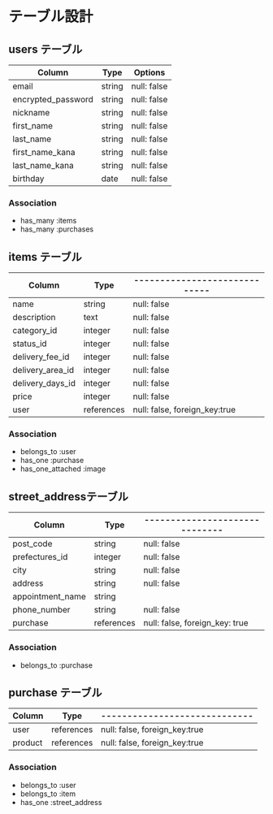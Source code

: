 # テーブル設計

## users テーブル

| Column            | Type         | Options                       |
| ----------------- | ------------ | ----------------------------- |
| email             | string       | null: false                   |
| encrypted_password| string       | null: false                   |
| nickname          | string       | null: false                   |
| first_name        | string       | null: false                   |
| last_name         | string       | null: false                   |
| first_name_kana   | string       | null: false                   |
| last_name_kana    | string       | null: false                   |
| birthday          | date         | null: false                   |

### Association

- has_many :items
- has_many :purchases


## items テーブル

| Column            | Type         | ----------------------------- |
| ----------------- | ------------ | ----------------------------- |
| name              | string       | null: false                   |
| description       | text         | null: false                   |
| category_id       | integer      | null: false                   |
| status_id         | integer      | null: false                   |
| delivery_fee_id   | integer      | null: false                   |
| delivery_area_id  | integer      | null: false                   |
| delivery_days_id  | integer      | null: false                   |
| price             | integer      | null: false                   |
| user              | references   | null: false, foreign_key:true |

### Association

- belongs_to       :user
- has_one          :purchase
- has_one_attached :image


## street_addressテーブル

| Column            | Type      | ------------------------------ |
| ----------------- | --------- | ------------------------------ |
| post_code         | string    | null: false                    |
| prefectures_id    | integer   | null: false                    |
| city              | string    | null: false                    |
| address           | string    | null: false                    |
| appointment_name  | string    |                                |
| phone_number      | string    | null: false                    |
| purchase          | references| null: false, foreign_key: true |

### Association

- belongs_to :purchase


## purchase  テーブル

| Column     | Type         | ----------------------------- |
| ---------- | ------------ | ----------------------------- |
| user       | references   | null: false, foreign_key:true |
| product    | references   | null: false, foreign_key:true |

### Association

- belongs_to :user
- belongs_to :item
- has_one    :street_address